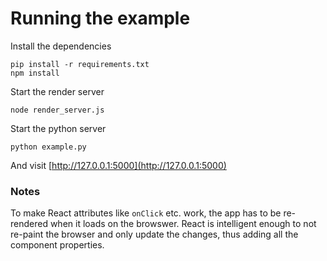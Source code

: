 Running the example
===================

Install the dependencies

```
pip install -r requirements.txt
npm install
```

Start the render server

```
node render_server.js
```

Start the python server

```
python example.py
```

And visit [http://127.0.0.1:5000](http://127.0.0.1:5000)

### Notes
To make React attributes like `onClick` etc. work, the app has to be re-rendered when it loads on the browswer. React is intelligent enough to not re-paint the browser and only update the changes, thus adding all the component properties.



